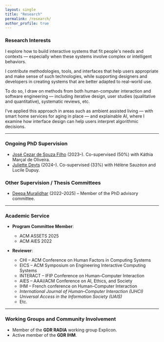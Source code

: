```yaml
---
layout: single
title: "Research"
permalink: /research/
author_profile: true
---
```


### Research Interests

I explore how to build interactive systems that fit people's needs and contexts — especially when these systems involve complex or intelligent behaviors.

I contribute methodologies, tools, and interfaces that help users appropriate and make sense of such technologies, while supporting designers and developers in creating systems that are better adapted to real-world use.

To do so, I draw on methods from both human-computer interaction and software engineering — including iterative design, user studies (qualitative and quantitative), systematic reviews, etc.

I’ve applied this approach in areas such as ambient assisted living — with smart home services for aging in place — and explainable AI, where I examine how interface design can help users interpret algorithmic decisions.

---

### Ongoing PhD Supervision

- [José Cezar de Souza Filho](https://www.researchgate.net/profile/Jose-Cezar-De-Souza-Filho) (2023–). Co-supervised (50%) with Káthia Marçal de Oliveira.
- [Juliette Deyts](https://fr.linkedin.com/in/juliette-deyts-87718012b) (2024–). Co-supervised (33%) with Hélène Sauzéon and Lucile Dupuy.

### Other Supervision / Thesis Committees

- [Deepa Muralidhar](https://provost.gsu.edu/2024/12/09/faculty-spotlight-deepa-muralidhar/) (2022–2025) – Member of the PhD advisory committee.

---

### Academic Service

- **Program Committee Member**:
  - ACM ASSETS 2025
  - ACM AIES 2022

- **Reviewer**:
  - CHI – ACM Conference on Human Factors in Computing Systems  
  - EICS – ACM Symposium on Engineering Interactive Computing Systems  
  - INTERACT – IFIP Conference on Human–Computer Interaction  
  - AIES – AAAI/ACM Conference on AI, Ethics, and Society  
  - IHM – French conference on Human–Computer Interaction  
  - *International Journal of Human–Computer Interaction (IJHCI)*  
  - *Universal Access in the Information Society (UAIS)*
  - Etc.

---

### Working Groups and Community Involvement

- Member of the **GDR RADIA** working group Explicon.
- Active member of the **GDR IHM**.
